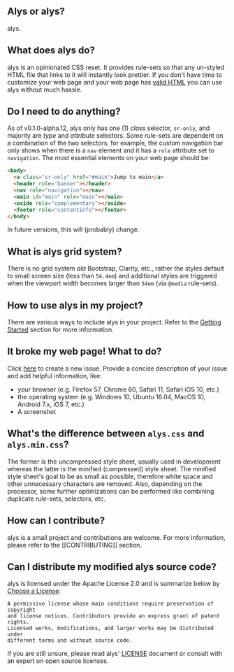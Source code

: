 ## Alys or alys?

alys.

## What does alys do?

alys is an opinionated CSS reset. It provides rule-sets so that any un-styled
HTML file that links to it will instantly look prettier. If you don't have time
to customize your web page and your web page has [valid
HTML](Home.md#best-practices) you can use alys without much hassle.

## Do I need to do anything?

As of v0.1.0-alpha.12, alys only has one (1) _class_ selector, `sr-only`, and
majority are _type_ and _attribute_ selectors. Some rule-sets are dependent on a
combination of the two selectors, for example, the custom navigation bar only
shows when there is a `nav` element and it has a `role` attribute set to
`navigation`. The most essential elements on your web page should be:

```html
<body>
  <a class="sr-only" href="#main">Jump to main</a>
  <header role="banner"></header>
  <nav role="navigation"></nav>
  <main id="main" role="main"></main>
  <aside role="complementary"></aside>
  <footer role="contentinfo"></footer>
</body>
```

In future versions, this will (probably) change.

## What is alys grid system?

There is no grid system _ala_ Bootstrap, Clarity, etc., rather the styles
default to small screen size (less than `54.4em`) and additional styles are
triggered when the viewport width becomes larger than `54em` (via `@media`
rule-sets).

## How to use alys in my project?

There are various ways to include alys in your project. Refer to the [Getting
Started](getting-started.md) section for more information.

## It broke my web page! What to do?

Click [here](../issues/new) to create a new issue. Provide a concise description
of your issue and add helpful information, like:

* your browser (e.g. Firefox 57, Chrome 60, Safari 11, Safari iOS 10, etc.)
* the operating system (e.g. Windows 10, Ubuntu 16.04, MacOS 10, Android 7.x,
  iOS 7, etc.)
* A screenshot

## What's the difference between `alys.css` and `alys.min.css`?

The former is the uncompressed style sheet, usually used in development whereas
the latter is the minified (compressed) style sheet. The minified style sheet's
goal to be as small as possible, therefore white space and other unnecessary
characters are removed. Also, depending on the processor, some further
optimizations can be performed like combining duplicate rule-sets, selectors,
etc.

## How can I contribute?

alys is a small project and contributions are welcome. For more information,
please refer to the [[CONTRIBUTING]] section.

## Can I distribute my modified alys source code?

alys is licensed under the Apache License 2.0 and is summarize below by
[Choose a License](https://choosealicense.com/licenses/apache-2.0/):

    A permissive license whose main conditions require preservation of copyright
    and license notices. Contributors provide an express grant of patent rights.
    Licensed works, modifications, and larger works may be distributed under
    different terms and without source code.

If you are still unsure, please read alys' [LICENSE](../blob/master/LICENSE)
document or consult with an expert on open source licenses.
